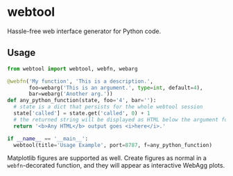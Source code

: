 # webtool
Hassle-free web interface generator for Python code.

## Usage
```python
from webtool import webtool, webfn, webarg

@webfn('My function', 'This is a description.',
       foo=webarg('This is an argument.', type=int, default=4),
       bar=webarg('Another arg.'))
def any_python_function(state, foo='4', bar=''):
  # state is a dict that persists for the whole webtool session
  state['called'] = state.get('called', 0) + 1
  # the returned string will be displayed as HTML below the argument form
  return '<b>Any HTML</b> output goes <i>here</i>.'

if __name__ == '__main__':
  webtool(title='Usage Example', port=8787, f=any_python_function)
```

Matplotlib figures are supported as well.
Create figures as normal in a `webfn`-decorated function,
and they will appear as interactive WebAgg plots.

